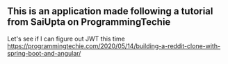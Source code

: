 ## This is an application made following a tutorial from SaiUpta on ProgrammingTechie
Let's see if I can figure out JWT this time
https://programmingtechie.com/2020/05/14/building-a-reddit-clone-with-spring-boot-and-angular/